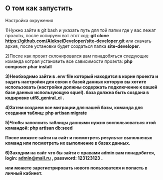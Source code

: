 ## О том как запустить

Настройка окружения

1)Нужно зайти в git bash и указать путь для той папки где у вас лежат проэкты, после копируем вот этот код:<strong> git clone https://github.com/AlekseiDeveloper/site-developer.git </strong> или скачать архив, после установки будет создаться папка <b>site-developer</b>.

2)После как проэкт склонировался вам понадобяться следующие команда
котрая установить все сависимости проэкта: <b>php composer.phar install<b>

3)Необходимо зайти в <strong> .env </strong> file  который находится в корне проекта и
 задать настройки для связи с базой данных которую вы хотите использовать (настройки должны содержать подключение к вашей базе данных использующую squel). база должна быть создана в кодировке utf8_geniral_ci .
 
4)Затем создаем все миграции для нашей базы, команда для создания таблиц: <strong> php artisan migrate </strong> 

5)Чтобы заполнить таблицы данными нужно воспользоваться этой командой: <strong> php artisan db:seed </strong>  

После можите зайти на сайт и посмотреть результат выполненых команд или посмотреть их выполнение в базах данных.

6)Заходим на сайт что бы зайти с правами admin вам понадобится, login: <strong> admin@mail.ru </strong> , password: <strong> 123123123 </strong>.

 или можете зарегистрировать нового пользователя и попасть в личный кабинет.
